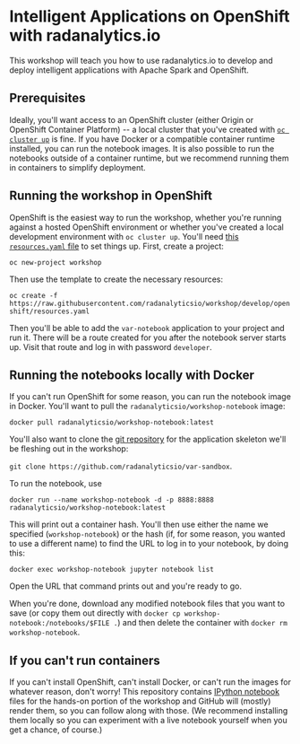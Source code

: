 # Intelligent Applications on OpenShift with radanalytics.io
 
This workshop will teach you how to use radanalytics.io to develop and deploy intelligent applications with Apache Spark and OpenShift.

## Prerequisites

Ideally, you'll want access to an OpenShift cluster (either Origin or OpenShift Container Platform) -- a local cluster that you've created with [`oc cluster up`](https://github.com/openshift/origin/blob/master/docs/cluster_up_down.md) is fine.  If you have Docker or a compatible container runtime installed, you can run the notebook images.  It is also possible to run the notebooks outside of a container runtime, but we recommend running them in containers to simplify deployment.

## Running the workshop in OpenShift

OpenShift is the easiest way to run the workshop, whether you're running against a hosted OpenShift environment or whether you've created a local development environment with `oc cluster up`.  You'll need [this `resources.yaml` file](/openshift/resources.yaml) to set things up.  First, create a project:

`oc new-project workshop`

Then use the template to create the necessary resources:

`oc create -f https://raw.githubusercontent.com/radanalyticsio/workshop/develop/openshift/resources.yaml`

Then you'll be able to add the `var-notebook` application to your project and run it.  There will be a route created for you after the notebook server starts up.  Visit that route and log in with password `developer`.

## Running the notebooks locally with Docker

If you can't run OpenShift for some reason, you can run the notebook image in Docker.  You'll want to pull the `radanalyticsio/workshop-notebook` image:

`docker pull radanalyticsio/workshop-notebook:latest`

You'll also want to clone the [git repository](https://github.com/radanalyticsio/var-sandbox) for the application skeleton we'll be fleshing out in the workshop:

`git clone https://github.com/radanalyticsio/var-sandbox`.

To run the notebook, use

`docker run --name workshop-notebook -d -p 8888:8888 radanalyticsio/workshop-notebook:latest`

This will print out a container hash.  You'll then use either the name we specified (`workshop-notebook`) or the hash (if, for some reason, you wanted to use a different name) to find the URL to log in to your notebook, by doing this:

`docker exec workshop-notebook jupyter notebook list`

Open the URL that command prints out and you're ready to go.

When you're done, download any modified notebook files that you want to save (or copy them out directly with `docker cp workshop-notebook:/notebooks/$FILE .`) and then delete the container with `docker rm workshop-notebook`.

## If you can't run containers

If you can't install OpenShift, can't install Docker, or can't run the images for whatever reason, don't worry!  This repository contains [IPython notebook](/notebooks) files for the hands-on portion of the workshop and GitHub will (mostly) render them, so you can follow along with those.  (We recommend installing them locally so you can experiment with a live notebook yourself when you get a chance, of course.)
